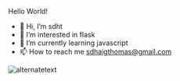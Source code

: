 Hello World!

- 👋 Hi, I’m sdht
- 👀 I’m interested in flask
- 🌱 I’m currently learning javascript
- 📫 How to reach me sdhaigthomas@gmail.com


<img src="https://ibb.co/4t6yhNZ" alt="alternatetext">


<!---
sdhaigthomas/sdhaigthomas is a ✨ special ✨ repository because its `README.md` (this file) appears on your GitHub profile.
You can click the Preview link to take a look at your changes.
--->
